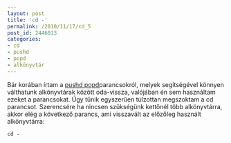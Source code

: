 ```yaml
---
layout: post
title: 'cd -'
permalink: /2010/11/17/cd_5
post_id: 2446013
categories: 
- cd
- pushd
- popd
- alkönyvtár
---
```


Bár korában írtam a 
[pushd popd](/2010/01/16/pushd_popd)parancsokról, melyek segítségével könnyen válthatunk alkönyvtárak között oda-vissza, valójában én sem használtam ezeket a parancsokat. Úgy tűnik egyszerűen túlzottan megszoktam a cd parancsot. 
Szerencsére ha nincsen szükségünk kettőnél több alkönyvtárra, akkor elég a következő parancs, ami visszavált az előzőleg használt alkönyvtárra: 
```
cd -
```